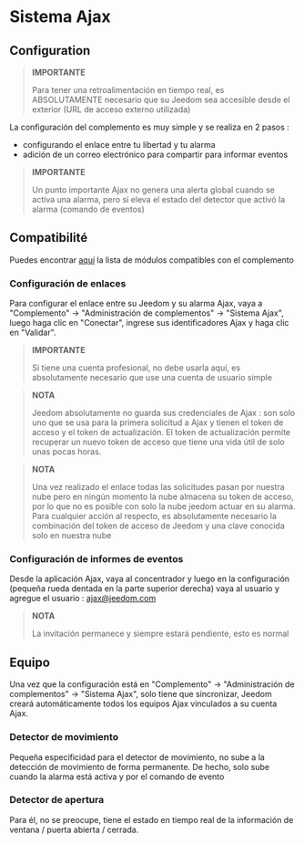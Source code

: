 # Sistema Ajax

## Configuration

>**IMPORTANTE**
>
>Para tener una retroalimentación en tiempo real, es ABSOLUTAMENTE necesario que su Jeedom sea accesible desde el exterior (URL de acceso externo utilizada)

La configuración del complemento es muy simple y se realiza en 2 pasos : 

- configurando el enlace entre tu libertad y tu alarma
- adición de un correo electrónico para compartir para informar eventos  

>**IMPORTANTE**
>
>Un punto importante Ajax no genera una alerta global cuando se activa una alarma, pero sí eleva el estado del detector que activó la alarma (comando de eventos)

## Compatibilité

Puedes encontrar [aquí](https://compatibility.jeedom.com/index.php?v=d&p=home&plugin=ajaxSystem) la lista de módulos compatibles con el complemento

### Configuración de enlaces 

Para configurar el enlace entre su Jeedom y su alarma Ajax, vaya a "Complemento" -> "Administración de complementos" -> "Sistema Ajax", luego haga clic en "Conectar", ingrese sus identificadores Ajax y haga clic en "Validar".

>**IMPORTANTE**
>
>Si tiene una cuenta profesional, no debe usarla aquí, es absolutamente necesario que use una cuenta de usuario simple

>**NOTA**
>
> Jeedom absolutamente no guarda sus credenciales de Ajax : son solo uno que se usa para la primera solicitud a Ajax y tienen el token de acceso y el token de actualización. El token de actualización permite recuperar un nuevo token de acceso que tiene una vida útil de solo unas pocas horas.

>**NOTA**
>
> Una vez realizado el enlace todas las solicitudes pasan por nuestra nube pero en ningún momento la nube almacena su token de acceso, por lo que no es posible con solo la nube jeedom actuar en su alarma. Para cualquier acción al respecto, es absolutamente necesario la combinación del token de acceso de Jeedom y una clave conocida solo en nuestra nube 

### Configuración de informes de eventos

Desde la aplicación Ajax, vaya al concentrador y luego en la configuración (pequeña rueda dentada en la parte superior derecha) vaya al usuario y agregue el usuario : ajax@jeedom.com

>**NOTA**
>
>La invitación permanece y siempre estará pendiente, esto es normal

## Equipo 

Una vez que la configuración está en "Complemento" -> "Administración de complementos" -> "Sistema Ajax", solo tiene que sincronizar, Jeedom creará automáticamente todos los equipos Ajax vinculados a su cuenta Ajax. 

### Detector de movimiento

Pequeña especificidad para el detector de movimiento, no sube a la detección de movimiento de forma permanente. De hecho, solo sube cuando la alarma está activa y por el comando de evento

### Detector de apertura

Para él, no se preocupe, tiene el estado en tiempo real de la información de ventana / puerta abierta / cerrada.
